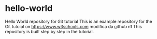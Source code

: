 # hello-world
Hello World repository for Git tutorial
This is an example repository for the Git tutoial on https://www.w3schools.com
  modifica da github n1
This repository is built step by step in the tutorial.
